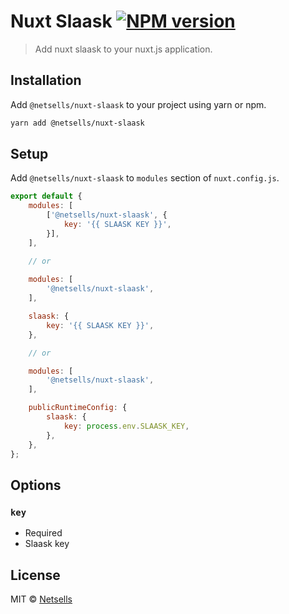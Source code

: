 # Nuxt Slaask [![NPM version][npm-image]][npm-url] 
> Add nuxt slaask to your nuxt.js application.

## Installation

Add `@netsells/nuxt-slaask` to your project using yarn or npm. 

```sh
yarn add @netsells/nuxt-slaask
```

## Setup

Add `@netsells/nuxt-slaask` to `modules` section of `nuxt.config.js`.

```js
export default {
    modules: [
        ['@netsells/nuxt-slaask', {
            key: '{{ SLAASK KEY }}',
        }],
    ],

    // or
    
    modules: [
        '@netsells/nuxt-slaask',
    ],

    slaask: {
        key: '{{ SLAASK KEY }}',
    },

    // or

    modules: [
        '@netsells/nuxt-slaask',
    ],

    publicRuntimeConfig: {
        slaask: {
            key: process.env.SLAASK_KEY,
        },
    },
};
```

## Options

### `key`
- Required
- Slaask key

## License

MIT © [Netsells](https://netsells.co.uk)

[npm-image]: https://badge.fury.io/js/%40netsells%2Fnuxt-slaask.svg
[npm-url]: https://npmjs.org/package/@netsells/nuxt-slaask
